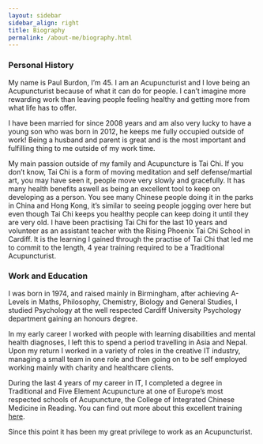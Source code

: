 ```yaml
---
layout: sidebar
sidebar_align: right
title: Biography
permalink: /about-me/biography.html
---
```


### Personal History
My name is Paul Burdon, I’m 45.  I am an Acupuncturist and I love being an Acupuncturist because of what it can do for people. I can’t imagine more rewarding work than leaving people feeling healthy and getting more from what life has to offer.

I have been married for since 2008 years and am also very lucky to have a young son who was born in 2012, he keeps me fully occupied outside of work!
Being a husband and parent is great and is the most important and fulfilling thing to me outside of my work time.

My main passion outside of my family and Acupuncture is Tai Chi. If you don’t know, Tai Chi is a form of moving meditation and self defense/martial art, you may have seen it, people move very slowly and gracefully. It has many health benefits aswell as being an excellent tool to keep on developing as a person. You see many Chinese people doing it in the parks in China and Hong Kong, it’s similar to seeing people jogging over here but even though Tai Chi keeps you healthy people can keep doing it until they are very old. I have been practising Tai Chi for the last 10 years and volunteer as an assistant teacher with the Rising Phoenix Tai Chi School in Cardiff. It is the learning I gained through the practise of Tai Chi that led me to commit to the length, 4 year training required to be a Traditional Acupuncturist.

### Work and Education
I was born in 1974, and raised mainly in Birmingham, after achieving A-Levels in Maths, Philosophy, Chemistry, Biology and General Studies, I studied Psychology at the well respected Cardiff University Psychology department gaining an honours degree.

In my early career I worked with people with learning disabilities and mental health diagnoses, I left this to spend a period travelling in Asia and Nepal. Upon my return I worked in a variety of roles in the creative IT industry, managing a small team in one role and then going on to be self employed working mainly with charity and healthcare clients.

During the last 4 years of my career in IT,  I completed a degree in Traditional and Five Element Acupuncture at one of Europe’s most respected schools of Acupuncture, the College of Integrated Chinese Medicine in Reading. You can find out more about this excellent training [here](https://www.acupuncturecollege.org.uk/).

Since this point it has been my great privilege to work as an Acupuncturist.
